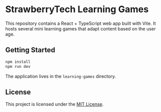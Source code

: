 # StrawberryTech Learning Games

This repository contains a React + TypeScript web app built with Vite. It hosts several mini learning games that adapt content based on the user age.

## Getting Started

```bash
npm install
npm run dev
```

The application lives in the `learning-games` directory.

## License

This project is licensed under the [MIT License](LICENSE).
